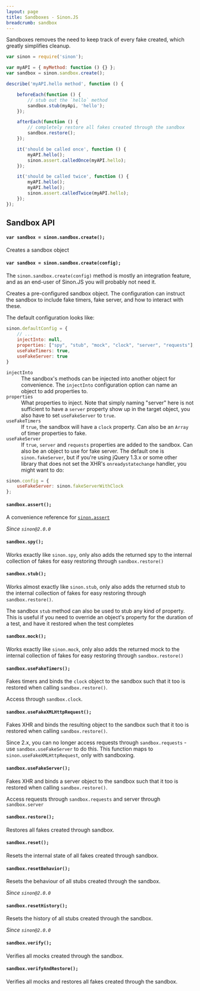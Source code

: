 ```yaml
---
layout: page
title: Sandboxes - Sinon.JS
breadcrumb: sandbox
---
```


Sandboxes removes the need to keep track of every fake created, which greatly simplifies cleanup.

```javascript
var sinon = require('sinon');

var myAPI = { myMethod: function () {} };
var sandbox = sinon.sandbox.create();

describe('myAPI.hello method', function () {

    beforeEach(function () {
        // stub out the `hello` method
        sandbox.stub(myApi, 'hello');
    });

    afterEach(function () {
        // completely restore all fakes created through the sandbox
        sandbox.restore();
    });

    it('should be called once', function () {
        myAPI.hello();
        sinon.assert.calledOnce(myAPI.hello);
    });

    it('should be called twice', function () {
        myAPI.hello();
        myAPI.hello();
        sinon.assert.calledTwice(myAPI.hello);
    });
});
```

## Sandbox API

#### `var sandbox = sinon.sandbox.create();`

Creates a sandbox object


#### `var sandbox = sinon.sandbox.create(config);`

The `sinon.sandbox.create(config)` method is mostly an integration feature, and as an end-user of Sinon.JS you will probably not need it.

Creates a pre-configured sandbox object. The configuration can instruct the sandbox to include fake timers, fake server, and how to interact with these.

The default configuration looks like:

```javascript
sinon.defaultConfig = {
    // ...
    injectInto: null,
    properties: ["spy", "stub", "mock", "clock", "server", "requests"],
    useFakeTimers: true,
    useFakeServer: true
}
```

<dl>
  <dt><code>injectInto</code></dt>
  <dd>The sandbox's methods can be injected into another object for convenience. The <code>injectInto</code> configuration option can name an object to add properties to.</dd>

  <dt><code>properties</code></dt>
  <dd>What properties to inject. Note that simply naming "server" here is not sufficient to have a <code>server</code> property show up in the target object, you also have to set <code>useFakeServer</code> to <code>true</code>.
  </dd>

  <dt><code>useFakeTimers</code></dt>
  <dd>If <code>true</code>, the sandbox will have a <code>clock</code> property. Can also be an <code>Array</code> of timer properties to fake.</dd>

  <dt><code>useFakeServer</code></dt>
  <dd>If <code>true</code>, <code>server</code> and <code>requests</code> properties are added to the sandbox. Can also be an object to use for fake server. The default one is <code>sinon.fakeServer</code>, but if you're using jQuery 1.3.x or some other library that does not set the XHR's <code>onreadystatechange</code> handler, you might want to do:
  </dd>
</dl>

```javascript
sinon.config = {
    useFakeServer: sinon.fakeServerWithClock
};
```

#### `sandbox.assert();`

A convenience reference for [`sinon.assert`](./assertions)

*Since `sinon@2.0.0`*

#### `sandbox.spy();`

Works exactly like `sinon.spy`, only also adds the returned spy to the internal collection of fakes for easy restoring through `sandbox.restore()`


#### `sandbox.stub();`

Works almost exactly like `sinon.stub`, only also adds the returned stub to the internal collection of fakes for easy restoring through `sandbox.restore()`.

The sandbox `stub` method can also be used to stub any kind of property. This is useful if you need to override an object's property for the duration of a test, and have it restored when the test completes

#### `sandbox.mock();`

Works exactly like `sinon.mock`, only also adds the returned mock to the internal collection of fakes for easy restoring through `sandbox.restore()`


#### `sandbox.useFakeTimers();`

Fakes timers and binds the `clock` object to the sandbox such that it too is restored when calling `sandbox.restore()`.

Access through `sandbox.clock`.


#### `sandbox.useFakeXMLHttpRequest();`

Fakes XHR and binds the resulting object to the sandbox such that it too is restored when calling `sandbox.restore()`.

Since 2.x, you can no longer access requests through `sandbox.requests` - use `sandbox.useFakeServer` to do this. This function maps to `sinon.useFakeXMLHttpRequest`, only with sandboxing.


#### `sandbox.useFakeServer();`

Fakes XHR and binds a server object to the sandbox such that it too is restored when calling `sandbox.restore()`.

Access requests through `sandbox.requests` and server through `sandbox.server`


#### `sandbox.restore();`

Restores all fakes created through sandbox.

#### `sandbox.reset();`

Resets the internal state of all fakes created through sandbox.

#### `sandbox.resetBehavior();`

Resets the behaviour of all stubs created through the sandbox.

*Since `sinon@2.0.0`*

#### `sandbox.resetHistory();`

Resets the history of all stubs created through the sandbox.

*Since `sinon@2.0.0`*

#### `sandbox.verify();`

Verifies all mocks created through the sandbox.

#### `sandbox.verifyAndRestore();`

Verifies all mocks and restores all fakes created through the sandbox.
